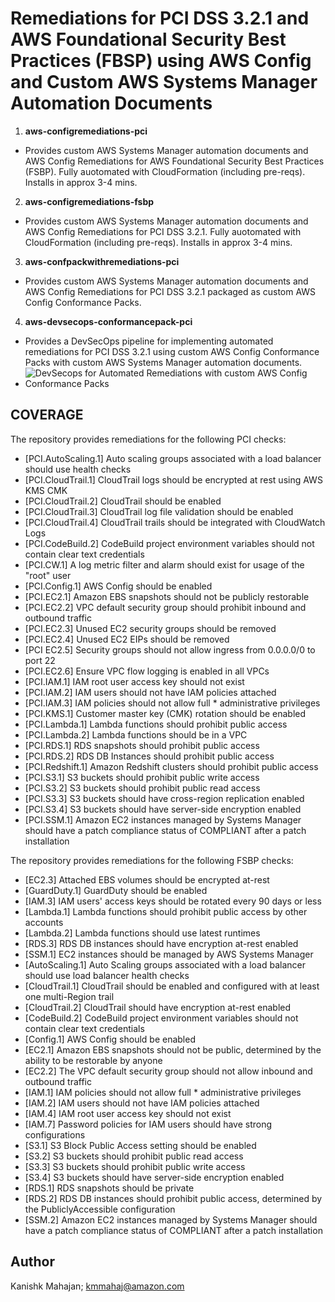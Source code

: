 <p align="center">
</p>

# Remediations for PCI DSS 3.2.1 and AWS Foundational Security Best Practices (FBSP) using AWS Config and Custom AWS Systems Manager Automation Documents

1. **aws-configremediations-pci**
* Provides custom AWS Systems Manager automation documents and AWS Config Remediations for AWS Foundational Security Best Practices (FSBP). Fully auotomated with CloudFormation (including pre-reqs). Installs in approx 3-4 mins.

2. **aws-configremediations-fsbp**
* Provides custom AWS Systems Manager automation documents and AWS Config Remediations for PCI DSS 3.2.1. Fully auotomated with CloudFormation (including pre-reqs). Installs in approx 3-4 mins.

3. **aws-confpackwithremediations-pci**
* Provides custom AWS Systems Manager automation documents and AWS Config Remediations for PCI DSS 3.2.1 packaged as custom AWS Config Conformance Packs. 

4. **aws-devsecops-conformancepack-pci**
* Provides a DevSecOps pipeline for implementing automated remediations for PCI DSS 3.2.1 using custom AWS Config Conformance Packs with custom AWS Systems Manager automation documents.
* ![DevSecops for Automated Remediations with custom AWS Config Conformance Packs](https://aws.amazon.com/blogs/mt/devsecops-auto-healing-pci-dss-3-2-1-violations-aws-using-custom-aws-config-conformance-packs-aws-systems-manager-aws-codepipeline/)



## COVERAGE

The repository provides remediations for the following PCI checks:
* [PCI.AutoScaling.1] Auto scaling groups associated with a load balancer should use health checks
* [PCI.CloudTrail.1] CloudTrail logs should be encrypted at rest using AWS KMS CMK
* [PCI.CloudTrail.2] CloudTrail should be enabled
* [PCI.CloudTrail.3] CloudTrail log file validation should be enabled
* [PCI.CloudTrail.4] CloudTrail trails should be integrated with CloudWatch Logs
* [PCI.CodeBuild.2] CodeBuild project environment variables should not contain clear text credentials
* [PCI.CW.1] A log metric filter and alarm should exist for usage of the "root" user
* [PCI.Config.1] AWS Config should be enabled
* [PCI.EC2.1] Amazon EBS snapshots should not be publicly restorable
* [PCI.EC2.2] VPC default security group should prohibit inbound and outbound traffic
* [PCI.EC2.3] Unused EC2 security groups should be removed
* [PCI.EC2.4] Unused EC2 EIPs should be removed
* [PCI EC2.5] Security groups should not allow ingress from 0.0.0.0/0 to port 22 
* [PCI.EC2.6] Ensure VPC flow logging is enabled in all VPCs
* [PCI.IAM.1] IAM root user access key should not exist
* [PCI.IAM.2] IAM users should not have IAM policies attached
* [PCI.IAM.3] IAM policies should not allow full * administrative privileges
* [PCI.KMS.1] Customer master key (CMK) rotation should be enabled
* [PCI.Lambda.1] Lambda functions should prohibit public access
* [PCI.Lambda.2] Lambda functions should be in a VPC
* [PCI.RDS.1] RDS snapshots should prohibit public access
* [PCI.RDS.2] RDS DB Instances should prohibit public access
* [PCI.Redshift.1] Amazon Redshift clusters should prohibit public access
* [PCI.S3.1] S3 buckets should prohibit public write access
* [PCI.S3.2] S3 buckets should prohibit public read access
* [PCI.S3.3] S3 buckets should have cross-region replication enabled
* [PCI.S3.4] S3 buckets should have server-side encryption enabled
* [PCI.SSM.1] Amazon EC2 instances managed by Systems Manager should have a patch compliance status of COMPLIANT after a patch installation

The repository provides remediations for the following FSBP checks:
* [EC2.3] Attached EBS volumes should be encrypted at-rest
* [GuardDuty.1] GuardDuty should be enabled
* [IAM.3] IAM users' access keys should be rotated every 90 days or less
* [Lambda.1] Lambda functions should prohibit public access by other accounts
* [Lambda.2] Lambda functions should use latest runtimes
* [RDS.3] RDS DB instances should have encryption at-rest enabled
* [SSM.1] EC2 instances should be managed by AWS Systems Manager
* [AutoScaling.1] Auto Scaling groups associated with a load balancer should use load balancer health checks
* [CloudTrail.1] CloudTrail should be enabled and configured with at least one multi-Region trail
* [CloudTrail.2] CloudTrail should have encryption at-rest enabled
* [CodeBuild.2] CodeBuild project environment variables should not contain clear text credentials
* [Config.1] AWS Config should be enabled
* [EC2.1] Amazon EBS snapshots should not be public, determined by the ability to be restorable by anyone
* [EC2.2] The VPC default security group should not allow inbound and outbound traffic
* [IAM.1] IAM policies should not allow full * administrative privileges
* [IAM.2] IAM users should not have IAM policies attached
* [IAM.4] IAM root user access key should not exist
* [IAM.7] Password policies for IAM users should have strong configurations
* [S3.1] S3 Block Public Access setting should be enabled
* [S3.2] S3 buckets should prohibit public read access
* [S3.3] S3 buckets should prohibit public write access
* [S3.4] S3 buckets should have server-side encryption enabled
* [RDS.1] RDS snapshots should be private
* [RDS.2] RDS DB instances should prohibit public access, determined by the PubliclyAccessible configuration
* [SSM.2] Amazon EC2 instances managed by Systems Manager should have a patch compliance status of COMPLIANT after a patch installation 



## Author

Kanishk Mahajan; kmmahaj@amazon.com
